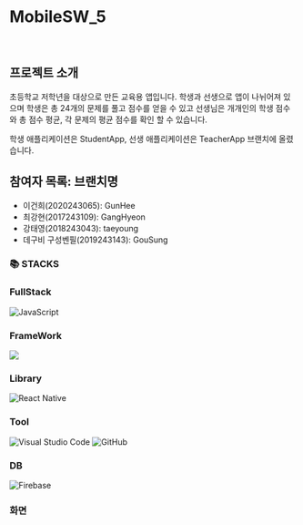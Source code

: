 # MobileSW_5
<br>

## 프로젝트 소개
초등학교 저학년을 대상으로 만든 교육용 앱입니다. 학생과 선생으로 앱이 나뉘어져 있으며
학생은 총 24개의 문제를 풀고 점수를 얻을 수 있고 선생님은 개개인의 학생 점수와 총 점수 평균, 각 문제의 평균 점수를 확인 할 수 있습니다.

학생 애플리케이션은 StudentApp, 선생 애플리케이션은 TeacherApp 브랜치에 올렸습니다.

## 참여자 목록: 브랜치명
- 이건희(2020243065): GunHee
- 최강현(2017243109): GangHyeon
- 강태영(2018243043): taeyoung
- 데구비 구성벤필(2019243143): GouSung

### 📚 STACKS

### FullStack
![JavaScript](https://img.shields.io/badge/javascript-%23323330.svg?style=for-the-badge&logo=javascript&logoColor=%23F7DF1E)

### FrameWork
<img src="https://img.shields.io/badge/React Native-61DAFB?style=flat-square&logo=React&logoColor=black"/>

### Library
![React Native](https://img.shields.io/badge/React%Native-61DAFB?style=for-the-badge&logo=React&logoColor=white)

### Tool
![Visual Studio Code](https://img.shields.io/badge/Visual%20Studio%20Code-0078d7.svg?style=for-the-badge&logo=visual-studio-code&logoColor=white)
![GitHub](https://img.shields.io/badge/github-%23121011.svg?style=for-the-badge&logo=github&logoColor=white)


### DB
![Firebase](https://img.shields.io/badge/Firebase-FFCA28?style=for-the-badge&logo=firebase&logoColor=black)


### 화면

